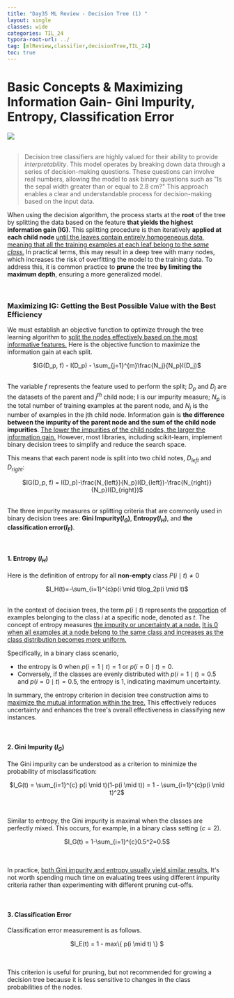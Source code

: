 ```yaml
---
title: "Day35 ML Review - Decision Tree (1) "
layout: single
classes: wide
categories: TIL_24
typora-root-url: ../
tag: [mlReview,classifier,decisionTree,TIL_24]
toc: true 
---
```


# Basic Concepts & Maximizing Information Gain- Gini Impurity, Entropy, Classification Error

<img src="/blog/images/2024-07-28-TIL24_Day35/68468A00-4BAB-4C8C-B42E-D789A35DF17A.jpeg"><br><br>

> Decision tree classifiers are highly valued for their ability to provide *interpretability*. This model operates by breaking down data through a series of decision-making questions. These questions can involve real numbers, allowing the model to ask binary questions such as "Is the sepal width greater than or equal to 2.8 cm?" This approach enables a clear and understandable process for decision-making based on the input data.



When using the decision algorithm, the process starts at the **root** of the tree by splitting the data based on the feature **that yields the highest information gain (IG)**. This splitting procedure is then iteratively **applied at each child node** <u>until the leaves contain entirely homogeneous data, meaning that all the training examples at each leaf belong to the <I>same class.</I></u> In practical terms, this may result in a deep tree with many nodes, which increases the risk of overfitting the model to the training data. To address this, it is common practice to **prune** the tree **by limiting the maximum depth**, ensuring a more generalized model.

<br>

### Maximizing IG: Getting the Best Possible Value with the Best Efficiency

We must establish an objective function to optimize through the tree learning algorithm to <u>split the nodes effectively based on the most informative features.</u> Here is the objective function to maximize the information gain at each split.

<center>
  $IG(D_p, f) - I(D_p) - \sum_{j=1}^{m}\frac{N_j}{N_p}I(D_j)$<br><br>
</center>

The variable $f$ represents the feature used to perform the split; $D_p$ and $D_j$ are the datasets of the parent and $j^{th}$ child node; I is our impurity measure; $N_p$ is the total number of training examples at the parent node, and $N_j$ is the number of examples in the jth child node. Information gain is **the difference between the impurity of the parent node and the sum of the child node impurities**. <u>The lower the impurities of the child nodes, the larger the information gain.</u> However, most libraries, including scikit-learn, implement binary decision trees to simplify and reduce the search space.



This means that each parent node is split into two child notes, $D_{left}$ and $D_{right}$:

<center>
  $IG(D_p, f) = I(D_p)-\frac{N_{left}}{N_p}I(D_{left})-\frac{N_{right}}{N_p}I(D_{right})$<br><br>
</center>


The three impurity measures or splitting criteria  that are commonly used in binary decision trees are: **Gini Impurity($I_G$)**, **Entropy($I_H$)**, and **the classification error($I_E$)**. 

<br>

#### 1. Entropy ($I_H$)

Here is the definition of entropy for all **non-empty** class $P(i \mid t) \neq 0$

<center>
  $I_H(t)=-\sum_{i=1}^{c}p(i \mid t)log_2p(i \mid t)$ <br><br>
</center>

In the context of decision trees, the term $p(i\mid t)$ represents the <u>proportion</u> of examples belonging to the class $i$ at a specific node, denoted as $t$. The concept of entropy measures <u>the impurity or uncertainty at a node.</u> <u>It is 0 when all examples at a node belong to the same class and increases as the class distribution becomes more uniform.</u> 

Specifically, in a binary class scenario, 

- the entropy is 0 when $p(i=1 \mid t)=1$ or $p(i=0 \mid t)=0$. 
- Conversely, if the classes are evenly distributed with $p(i=1 \mid t)=0.5$ and $p(i=0 \mid t)=0.5$, the entropy is 1, indicating maximum uncertainty. 

In summary, the entropy criterion in decision tree construction aims to <u>maximize the mutual information within the tree.</u> This effectively reduces uncertainty and enhances the tree's overall effectiveness in classifying new instances.

<br>

#### 2. Gini Impurity ($I_G$)

The Gini impurity can be understood as a criterion to minimize the probability of misclassification:

<center>
  $I_G(t) = \sum_{i=1}^{c} p(i \mid t)(1-p(i \mid t)) = 1 - \sum_{i=1}^{c}p(i \mid t)^2$ <br><br><br>
</center>

Similar to entropy, the Gini impurity is maximal when the classes are perfectly mixed. This occurs, for example, in a binary class setting $(c=2)$.

<center>
  $I_G(t) = 1-\sum_{i=1}^{c}0.5^2=0.5$
<Br><Br><br>
</center>

In practice, <u>both Gini impurity and entropy usually yield similar results.</u> It's not worth spending much time on evaluating trees using different impurity criteria rather than experimenting with different pruning cut-offs.

<br>

#### 3. Classification Error

Classification error measurement is as follows.

<center>
  $I_E(t) = 1 - max\{ p(i \mid t) \} $
<br><br><Br>
</center>

This criterion is useful for pruning, but not recommended for growing a decision tree because it is less sensitive to changes in the class probabilities of the nodes.



<br><br>

